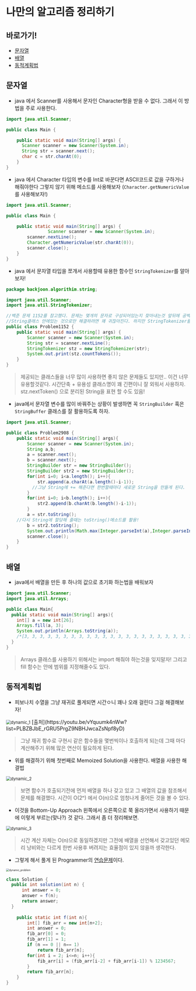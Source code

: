 # 나만의 알고리즘 정리하기

## 바로가기!

- [문자열](#문자열)
- [배열](#배열)
- [동적계획법](#동적계획법)



## 문자열

- java 에서 Scanner를 사용해서 문자인 Character형을 받을 수 없다. 그래서 이 방법을 주로 사용한다.

```java
import java.util.Scanner;

public class Main {

	public static void main(String[] args) {
      Scanner scanner = new Scanner(System.in);
      String str = scanner.next();
      char c = str.charAt(0);
	}
}
```



- java 에서 Character 타입의 변수를 Int로 바꾼다면 ASCII코드로 값을 구하거나 해줘야한다 그렇지 않기 위해 메소드를 사용해보자 (`Character.getNumericValue`를 사용해보자!)

```java
import java.util.Scanner;

public class Main {

	public static void main(String[] args) {
				Scanner scanner = new Scanner(System.in);
        scanner.nextLine();
        Character.getNumericValue(str.charAt(0));
        scanner.close();
	}
}
```



- java 에서 문자열 타입을 쪼개서 사용할때 유용한 함수인 `StringTokenizer`를 알아보자!

```java
package backjoon.algorithim.string;

import java.util.Scanner;
import java.util.StringTokenizer;

//백준 문제 1152를 참고했다. 문제는 몇개의 문자로 구성되어있는지 찾아내는것 앞뒤에 공백을 들어갈수도 있어서 
//String클래스 안에있는 것으로만 해결하려면 꽤 귀찮아진다. 하지만 StringTokenizer를 사용하면..? 한방해결.
public class Problem1152 {
	public static void main(String[] args) {
		Scanner scanner = new Scanner(System.in);
		String str = scanner.nextLine();
		StringTokenizer stz = new StringTokenizer(str);
		System.out.print(stz.countTokens());
	}
}

```

> 제공되는 클래스들을 너무 많이 사용하면 좋지 않은 문제들도 있지만.. 이건 너무 유용할것같다. 시간단축 + 유용성 클래스명이 꽤 긴편이니 잘 외워서 사용하자. stz.nextToken() 으로 분리된 String을 표현 할 수도 있음!



- java에서 문자열 변수를 많이 바꿔주는 상황이 발생하면 꼭 `StringBuilder` 혹은 `StringBuffer` 클래스를 잘 활용하도록 하자.

```java
import java.util.Scanner;

public class Problem2908 {
	public static void main(String[] args){
        Scanner scanner = new Scanner(System.in);
        String a,b;
        a = scanner.next();
        b = scanner.next();
        StringBuilder str = new StringBuilder();
        StringBuilder str2 = new StringBuilder();
        for(int i=0; i<a.length(); i++){
            str.append(a.charAt(a.length()-i-1));
          //그냥 String에 += 해준다면 한번할때마다 새로운 String을 만들게 된다.
        }
        for(int i=0; i<b.length(); i++){
            str2.append(b.charAt(b.length()-i-1));
        }
        a = str.toString();
    //다시 String에 할당해 줄때는 toString()메소드를 활용!
        b = str2.toString();
        System.out.println(Math.max(Integer.parseInt(a),Integer.parseInt(b)));
        scanner.close();
    }
}
```



## 배열

- java에서 배열을 만든 후 하나의 값으로 초기화 하는법을 배워보자

```java
import java.util.Scanner;
import java.util.Arrays;

public class Main{
  public static void main(String[] args){
    int[] a = new int[26];
    Arrays.fill(a, 3);
    System.out.println(Arrays.toString(a));
    /*[3, 3, 3, 3, 3, 3, 3, 3, 3, 3, 3, 3, 3, 3, 3, 3, 3, 3, 3, 3, 3, 3, 3, 3, 3, 3]*/
  }
}
```

> Arrays 클래스를 사용하기 위해서는 import 해줘야 하는것을 잊지말자! 그리고 fill 함수는 안에 범위를 지정해줄수도 있다.



## 동적계획법

- 피보나치 수열을 그냥 재귀로 풀게되면 시간ㅇ니 꽤나 오래 걸린다 그걸 해결해보자!

<img src="images/스크린샷 2020-03-07 오후 5.54.20.png" alt="dynamic_1" style="zoom:80%;" />
[출처](https://youtu.be/vYquumk4nWw?list=PLBZBJbE_rGRU5PrgZ9NBHJwcaZsNpf8yD)

> 그냥 재귀 함수로 구현시 같은 함수들을 몇번씩이나 호출하게 되는데 그때 마다 계산해주기 위해 많은 연산이 필요하게 된다.

- 위를 해결하기 위해 첫번째로 Memoized Solution을 사용한다. 배열을 사용한 해결법
<img src="images/스크린샷 2020-03-07 오후 5.54.20.png" alt="dynamic_2" style="zoom:80%;" />


> 보면 함수가 호출되기전에 먼저 배열을 하나 갖고 있고 그 배열의 값을 참조해서 문제를 해결했다. 시간이 O(2ⁿ) 에서 O(n)으로 엄청나게 줄어든 것을 볼 수 있다.

- 이것을 Bottom-Up Approach 왼쪽에서 오른쪽으로 쭉 올라가면서 사용하기 때문에 이렇게 부르는(맞나?) 것 같다. 그래서 좀 더 정리해보면.
<img src="images/스크린샷 2020-03-07 오후 6.01.38.png" alt="dynamic_3" style="zoom:80%;" />

> 시간 계산 자체는 O(n)으로 동일하겠지만 그전에 배열을 선언해서 갖고있던 메모리 낭비와는 다르게 한번 사용후 버려지는 효율점이 있지 않을까 생각한다.



- 그렇게 해서 풀게 된 Programmer의 [연습문제](https://programmers.co.kr/learn/courses/30/lessons/12945)이다. 

<img src="images/스크린샷 2020-03-07 오후 6.16.25.png" alt="dynamic_problem" style="zoom:50%;" />

```java
class Solution {
  public int solution(int n) {
      int answer = 0;
      answer = f(n);
      return answer;
  }
    
    public static int f(int n){
        int[] fib_arr = new int[n+2];
        int answer = 0;
        fib_arr[0] = 0;
        fib_arr[1] = 1;
        if (n == 0 || n== 1)
            return fib_arr[n];
        for(int i = 2; i<=n; i++){
            fib_arr[i] = (fib_arr[i-2] + fib_arr[i-1]) % 1234567;
        }
        return fib_arr[n];
    }
}
```

